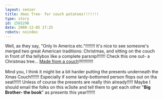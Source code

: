 ```yaml
---
layout: senior
title: Xmas Tree- for couch potatoes!!!!!!!
type: story
id: 1565290
date: 2000-12-05 17:25
robots: noindex
---
```

Well, as they say, "Only In America etc."!!!!!!!! It's nice to see someone's merged two great American traditions: Christmas, and sitting on the couch in front of tha tellybox like a complete parsnip!!!!!!! Check this one out- a Christmas tree... <a href="http://www.visi.com/~kleric/couch.html">Made from a couch</a>!!!!!!!!!!!!<br/><br/>Mind you, I think it might be a bit harder putting the presents underneath the Xmas Couch!!!!!!! Especially if some lardy-bottomed person flops out on tha seat!!!!!! Unless of course the presents are really thin already!!!!! Maybe I should email the folks on this w3site and tell them to get each other "<b>Big Brother- the book</b>" as presents this year!!!!!!!